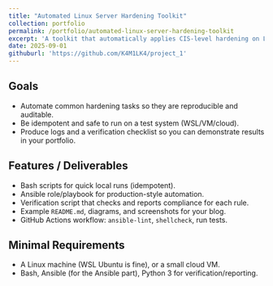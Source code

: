 ```yaml
---
title: "Automated Linux Server Hardening Toolkit"
collection: portfolio
permalink: /portfolio/automated-linux-server-hardening-toolkit
excerpt: 'A toolkit that automatically applies CIS-level hardening on Linux servers.<br/><img src="/images/500x300.png">'
date: 2025-09-01
githuburl: 'https://github.com/K4M1LK4/project_1'
---
```



## Goals

- Automate common hardening tasks so they are reproducible and auditable.
- Be idempotent and safe to run on a test system (WSL/VM/cloud).
- Produce logs and a verification checklist so you can demonstrate results in your portfolio.

## Features / Deliverables

- Bash scripts for quick local runs (idempotent).
- Ansible role/playbook for production-style automation.
- Verification script that checks and reports compliance for each rule.
- Example `README.md`, diagrams, and screenshots for your blog.
- GitHub Actions workflow: `ansible-lint`, `shellcheck`, run tests.

## Minimal Requirements

- A Linux machine (WSL Ubuntu is fine), or a small cloud VM.
- Bash, Ansible (for the Ansible part), Python 3 for verification/reporting.
